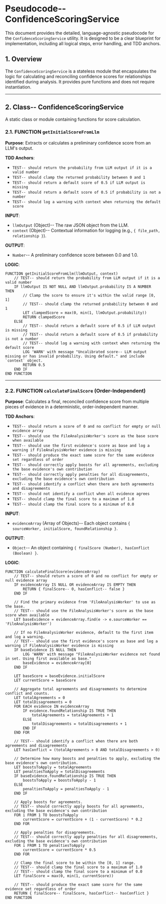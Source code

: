 # Pseudocode-- ConfidenceScoringService

This document provides the detailed, language-agnostic pseudocode for the `ConfidenceScoringService` utility. It is designed to be a clear blueprint for implementation, including all logical steps, error handling, and TDD anchors.

## 1. Overview

The `ConfidenceScoringService` is a stateless module that encapsulates the logic for calculating and reconciling confidence scores for relationships identified during analysis. It provides pure functions and does not require instantiation.

---

## 2. Class-- ConfidenceScoringService

A static class or module containing functions for score calculation.

### 2.1. FUNCTION `getInitialScoreFromLlm`

**Purpose**: Extracts or calculates a preliminary confidence score from an LLM's output.

**TDD Anchors**:
- `TEST-- should return the probability from LLM output if it is a valid number`
- `TEST-- should clamp the returned probability between 0 and 1`
- `TEST-- should return a default score of 0.5 if LLM output is missing`
- `TEST-- should return a default score of 0.5 if probability is not a number`
- `TEST-- should log a warning with context when returning the default score`

**INPUT**:
- `llmOutput` (Object)-- The raw JSON object from the LLM.
- `context` (Object)-- Contextual information for logging (e.g., `{ file_path, relationship }`).

**OUTPUT**:
- `Number`-- A preliminary confidence score between 0.0 and 1.0.

**LOGIC**:

```pseudocode
FUNCTION getInitialScoreFromLlm(llmOutput, context)
    // TEST-- should return the probability from LLM output if it is a valid number
    IF llmOutput IS NOT NULL AND llmOutput.probability IS A NUMBER THEN
        // Clamp the score to ensure it's within the valid range [0, 1]
        // TEST-- should clamp the returned probability between 0 and 1
        LET clampedScore = max(0, min(1, llmOutput.probability))
        RETURN clampedScore
    ELSE
        // TEST-- should return a default score of 0.5 if LLM output is missing
        // TEST-- should return a default score of 0.5 if probability is not a number
        // TEST-- should log a warning with context when returning the default score
        LOG 'WARN' with message "Uncalibrated score-- LLM output missing or has invalid probability. Using default." and include `context` object.
        RETURN 0.5
    END IF
END FUNCTION
```

---

### 2.2. FUNCTION `calculateFinalScore` (Order-Independent)

**Purpose**: Calculates a final, reconciled confidence score from multiple pieces of evidence in a deterministic, order-independent manner.

**TDD Anchors**:
- `TEST-- should return a score of 0 and no conflict for empty or null evidence array`
- `TEST-- should use the FileAnalysisWorker's score as the base score when available`
- `TEST-- should use the first evidence's score as base and log a warning if FileAnalysisWorker evidence is missing`
- `TEST-- should produce the exact same score for the same evidence set regardless of order`
- `TEST-- should correctly apply boosts for all agreements, excluding the base evidence's own contribution`
- `TEST-- should correctly apply penalties for all disagreements, excluding the base evidence's own contribution`
- `TEST-- should identify a conflict when there are both agreements and disagreements`
- `TEST-- should not identify a conflict when all evidence agrees`
- `TEST-- should clamp the final score to a maximum of 1.0`
- `TEST-- should clamp the final score to a minimum of 0.0`

**INPUT**:
- `evidenceArray` (Array of Objects)-- Each object contains `{ sourceWorker, initialScore, foundRelationship }`.

**OUTPUT**:
- `Object`-- An object containing `{ finalScore (Number), hasConflict (Boolean) }`.

**LOGIC**:

```pseudocode
FUNCTION calculateFinalScore(evidenceArray)
    // TEST-- should return a score of 0 and no conflict for empty or null evidence array
    IF evidenceArray IS NULL OR evidenceArray IS EMPTY THEN
        RETURN { finalScore-- 0, hasConflict-- false }
    END IF

    // Find the primary evidence from 'FileAnalysisWorker' to use as the base.
    // TEST-- should use the FileAnalysisWorker's score as the base score when available
    LET baseEvidence = evidenceArray.find(e -> e.sourceWorker == 'FileAnalysisWorker')
    
    // If no FileAnalysisWorker evidence, default to the first item and log a warning.
    // TEST-- should use the first evidence's score as base and log a warning if FileAnalysisWorker evidence is missing
    IF baseEvidence IS NULL THEN
        LOG 'WARN' with message "FileAnalysisWorker evidence not found in set. Using first available as base."
        baseEvidence = evidenceArray[0]
    END IF

    LET baseScore = baseEvidence.initialScore
    LET currentScore = baseScore

    // Aggregate total agreements and disagreements to determine conflict and counts.
    LET totalAgreements = 0
    LET totalDisagreements = 0
    FOR EACH evidence IN evidenceArray
        IF evidence.foundRelationship IS TRUE THEN
            totalAgreements = totalAgreements + 1
        ELSE
            totalDisagreements = totalDisagreements + 1
        END IF
    END FOR

    // TEST-- should identify a conflict when there are both agreements and disagreements
    LET hasConflict = (totalAgreements > 0 AND totalDisagreements > 0)

    // Determine how many boosts and penalties to apply, excluding the base evidence's own contribution.
    LET boostsToApply = totalAgreements
    LET penaltiesToApply = totalDisagreements
    IF baseEvidence.foundRelationship IS TRUE THEN
        boostsToApply = boostsToApply - 1
    ELSE
        penaltiesToApply = penaltiesToApply - 1
    END IF

    // Apply boosts for agreements.
    // TEST-- should correctly apply boosts for all agreements, excluding the base evidence's own contribution
    FOR i FROM 1 TO boostsToApply
        currentScore = currentScore + (1 - currentScore) * 0.2
    END FOR

    // Apply penalties for disagreements.
    // TEST-- should correctly apply penalties for all disagreements, excluding the base evidence's own contribution
    FOR i FROM 1 TO penaltiesToApply
        currentScore = currentScore * 0.5
    END FOR

    // Clamp the final score to be within the [0, 1] range.
    // TEST-- should clamp the final score to a maximum of 1.0
    // TEST-- should clamp the final score to a minimum of 0.0
    LET finalScore = max(0, min(1, currentScore))
    
    // TEST-- should produce the exact same score for the same evidence set regardless of order
    RETURN { finalScore-- finalScore, hasConflict-- hasConflict }
END FUNCTION